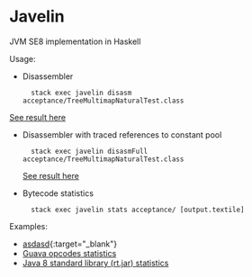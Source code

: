 Javelin
=======
JVM SE8 implementation in Haskell

Usage:
* Disassembler

        stack exec javelin disasm acceptance/TreeMultimapNaturalTest.class
 <a href="https://gist.github.com/antonlogvinenko/9a6dcc4dbabe0acef90df3a7f9fd7d0b" target="_blank">See result here</a>

* Disassembler with traced references to constant pool

        stack exec javelin disasmFull acceptance/TreeMultimapNaturalTest.class
  <a href="https://gist.github.com/antonlogvinenko/cdc157a251efe965b9af2244ba41fcf6" target="_blank">See result here</a>

* Bytecode statistics

        stack exec javelin stats acceptance/ [output.textile]
 Examples:
 * [asdasd](https://gist.github.com/antonlogvinenko/a9d8f813b4ceb4eebf1ebec598882f2a){:target="_blank"}
 * <a href="https://gist.github.com/antonlogvinenko/a9d8f813b4ceb4eebf1ebec598882f2a" target="_blank">Guava opcodes statistics</a>
 * <a href="https://gist.github.com/antonlogvinenko/e5461abdd1431c231a6a8e7734c04a05" target="_blank">Java 8 standard library (rt.jar) statistics</a>